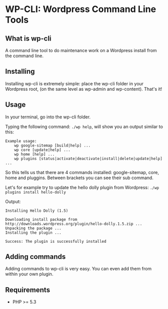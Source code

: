 WP-CLI: Wordpress Command Line Tools
============================

What is wp-cli
--------------

A command line tool to do maintenance work on a Wordpress install from the command line.

Installing
----------

Installing wp-cli is extremely simple: place the wp-cli folder in your Wordpress root, (on the same level as wp-admin and wp-content).
That's it!

Usage
-----

In your terminal, go into the wp-cli folder.

Typing the following command: `./wp help`,  will show you an output similar to this:

```
Example usage:
    wp google-sitemap [build|help] ...
    wp core [update|help] ...
    wp home [help] ...
    wp plugins [status|activate|deactivate|install|delete|update|help] ...
```

So this tells us that there are 4 commands installed: google-sitemap, core, home and pluggins.
Between brackets you can see their sub command. 

Let's for example try to update the hello dolly plugin from Wordpress: `./wp plugins install hello-dolly`

Output:
```
Installing Hello Dolly (1.5)

Downloading install package from http://downloads.wordpress.org/plugin/hello-dolly.1.5.zip ...
Unpacking the package ...
Installing the plugin ...

Success: The plugin is successfully installed
```

Adding commands
---------------

Adding commands to wp-cli is very easy. You can even add them from within your own plugin.

Requirements
------------

 * PHP >= 5.3